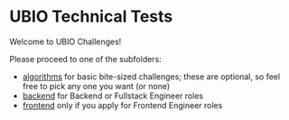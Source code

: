 # UBIO Technical Tests

Welcome to UBIO Challenges!

Please proceed to one of the subfolders:

- [algorithms](algorithms) for basic bite-sized challenges;
  these are optional, so feel free to pick any one you want (or none)
- [backend](backend) for Backend or Fullstack Engineer roles
- [frontend](frontend) only if you apply for Frontend Engineer roles
